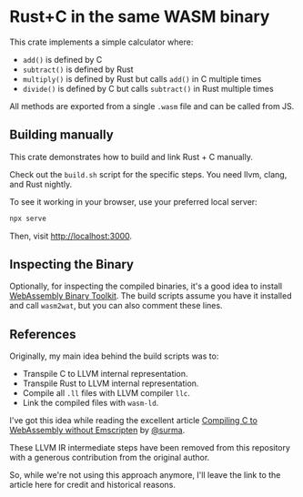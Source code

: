 # Rust+C in the same WASM binary

This crate implements a simple calculator where:

- `add()` is defined by C
- `subtract()` is defined by Rust
- `multiply()` is defined by Rust but calls `add()` in C multiple times
- `divide()` is defined by C but calls `subtract()` in Rust multiple times

All methods are exported from a single `.wasm` file and can be called from JS.

## Building manually

This crate demonstrates how to build and link Rust + C manually.

Check out the `build.sh` script for the specific steps. You need llvm, clang, and Rust nightly.

To see it working in your browser, use your preferred local server:

```bash
npx serve
```

Then, visit <http://localhost:3000>.

## Inspecting the Binary

Optionally, for inspecting the compiled binaries, it's a good idea to install [WebAssembly Binary Toolkit](https://github.com/WebAssembly/wabt). The build scripts assume you have it installed and call `wasm2wat`, but you can also comment these lines.

## References

Originally, my main idea behind the build scripts was to:

- Transpile C to LLVM internal representation.
- Transpile Rust to LLVM internal representation.
- Compile all `.ll` files with LLVM compiler `llc`.
- Link the compiled files with `wasm-ld`.

I've got this idea while reading the excellent article [Compiling C to WebAssembly without Emscripten](https://dassur.ma/things/c-to-webassembly) by [@surma](https://github.com/surma).

These LLVM IR intermediate steps have been removed from this repository with a generous contribution from the original author.

So, while we're not using this approach anymore, I'll leave the link to the article here for credit and historical reasons.
